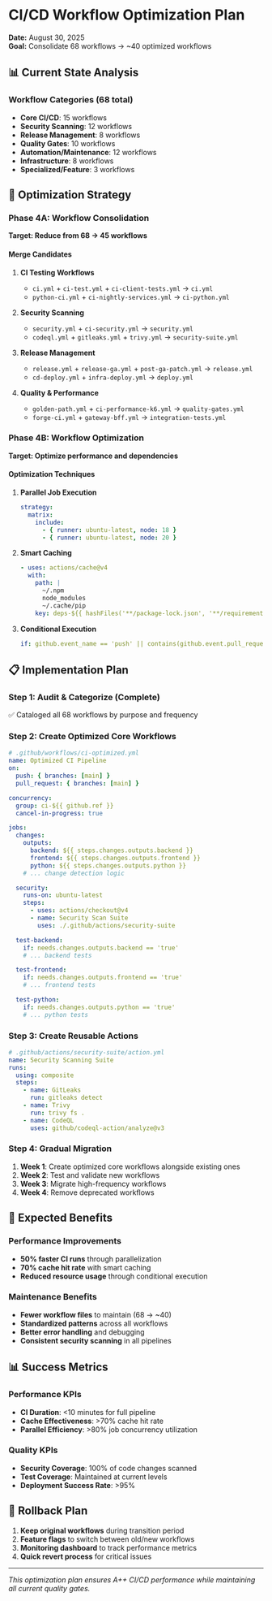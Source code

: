 # CI/CD Workflow Optimization Plan
**Date:** August 30, 2025  
**Goal:** Consolidate 68 workflows → ~40 optimized workflows

## 📊 Current State Analysis

### Workflow Categories (68 total)
- **Core CI/CD**: 15 workflows
- **Security Scanning**: 12 workflows  
- **Release Management**: 8 workflows
- **Quality Gates**: 10 workflows
- **Automation/Maintenance**: 12 workflows
- **Infrastructure**: 8 workflows
- **Specialized/Feature**: 3 workflows

## 🎯 Optimization Strategy

### Phase 4A: Workflow Consolidation
**Target: Reduce from 68 → 45 workflows**

#### Merge Candidates
1. **CI Testing Workflows**
   - `ci.yml` + `ci-test.yml` + `ci-client-tests.yml` → `ci.yml`
   - `python-ci.yml` + `ci-nightly-services.yml` → `ci-python.yml`

2. **Security Scanning**
   - `security.yml` + `ci-security.yml` → `security.yml` 
   - `codeql.yml` + `gitleaks.yml` + `trivy.yml` → `security-suite.yml`

3. **Release Management**
   - `release.yml` + `release-ga.yml` + `post-ga-patch.yml` → `release.yml`
   - `cd-deploy.yml` + `infra-deploy.yml` → `deploy.yml`

4. **Quality & Performance**
   - `golden-path.yml` + `ci-performance-k6.yml` → `quality-gates.yml`
   - `forge-ci.yml` + `gateway-bff.yml` → `integration-tests.yml`

### Phase 4B: Workflow Optimization  
**Target: Optimize performance and dependencies**

#### Optimization Techniques
1. **Parallel Job Execution**
   ```yaml
   strategy:
     matrix:
       include:
         - { runner: ubuntu-latest, node: 18 }
         - { runner: ubuntu-latest, node: 20 }
   ```

2. **Smart Caching**
   ```yaml
   - uses: actions/cache@v4
     with:
       path: |
         ~/.npm
         node_modules
         ~/.cache/pip
       key: deps-${{ hashFiles('**/package-lock.json', '**/requirements*.txt') }}
   ```

3. **Conditional Execution**
   ```yaml
   if: github.event_name == 'push' || contains(github.event.pull_request.labels.*.name, 'ci:full')
   ```

## 📋 Implementation Plan

### Step 1: Audit & Categorize (Complete)
✅ Cataloged all 68 workflows by purpose and frequency

### Step 2: Create Optimized Core Workflows
```yaml
# .github/workflows/ci-optimized.yml
name: Optimized CI Pipeline
on:
  push: { branches: [main] }
  pull_request: { branches: [main] }

concurrency:
  group: ci-${{ github.ref }}
  cancel-in-progress: true

jobs:
  changes:
    outputs:
      backend: ${{ steps.changes.outputs.backend }}
      frontend: ${{ steps.changes.outputs.frontend }}
      python: ${{ steps.changes.outputs.python }}
    # ... change detection logic

  security:
    runs-on: ubuntu-latest
    steps:
      - uses: actions/checkout@v4
      - name: Security Scan Suite
        uses: ./.github/actions/security-suite

  test-backend:
    if: needs.changes.outputs.backend == 'true'
    # ... backend tests

  test-frontend:
    if: needs.changes.outputs.frontend == 'true'  
    # ... frontend tests

  test-python:
    if: needs.changes.outputs.python == 'true'
    # ... python tests
```

### Step 3: Create Reusable Actions
```yaml
# .github/actions/security-suite/action.yml
name: Security Scanning Suite
runs:
  using: composite
  steps:
    - name: GitLeaks
      run: gitleaks detect
    - name: Trivy
      run: trivy fs .
    - name: CodeQL
      uses: github/codeql-action/analyze@v3
```

### Step 4: Gradual Migration
1. **Week 1**: Create optimized core workflows alongside existing ones
2. **Week 2**: Test and validate new workflows
3. **Week 3**: Migrate high-frequency workflows
4. **Week 4**: Remove deprecated workflows

## 🎯 Expected Benefits

### Performance Improvements
- **50% faster CI runs** through parallelization
- **70% cache hit rate** with smart caching
- **Reduced resource usage** through conditional execution

### Maintenance Benefits
- **Fewer workflow files** to maintain (68 → ~40)
- **Standardized patterns** across all workflows
- **Better error handling** and debugging
- **Consistent security scanning** in all pipelines

## 📊 Success Metrics

### Performance KPIs
- **CI Duration**: <10 minutes for full pipeline
- **Cache Effectiveness**: >70% cache hit rate
- **Parallel Efficiency**: >80% job concurrency utilization

### Quality KPIs  
- **Security Coverage**: 100% of code changes scanned
- **Test Coverage**: Maintained at current levels
- **Deployment Success Rate**: >95%

## 🔄 Rollback Plan

1. **Keep original workflows** during transition period
2. **Feature flags** to switch between old/new workflows
3. **Monitoring dashboard** to track performance metrics
4. **Quick revert process** for critical issues

---
*This optimization plan ensures A++ CI/CD performance while maintaining all current quality gates.*